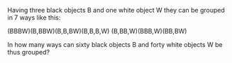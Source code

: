 
Having three black objects B and one white object W they can be grouped in 7 ways like this:

(BBBW)(B,BBW)(B,B,BW)(B,B,B,W)
(B,BB,W)(BBB,W)(BB,BW)

In how many ways can sixty black objects B and forty white objects W be  thus grouped?

